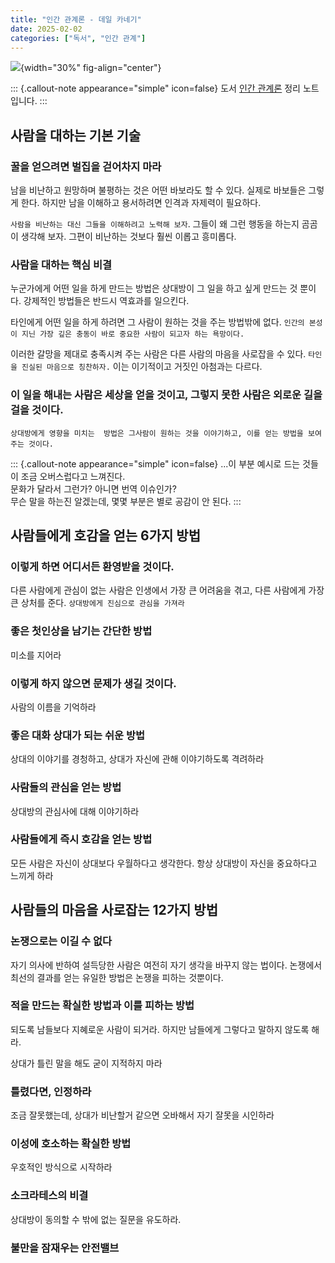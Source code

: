 ```yaml
---
title: "인간 관계론 - 데일 카네기"
date: 2025-02-02
categories: ["독서", "인간 관계"]
---
```


![](https://contents.kyobobook.co.kr/sih/fit-in/458x0/pdt/9791164459667.jpg){width="30%" fig-align="center"}

::: {.callout-note appearance="simple" icon=false}
도서 [인간 관계론](https://product.kyobobook.co.kr/detail/S000213900397) 정리 노트입니다.
:::

## 사람을 대하는 기본 기술

### 꿀을 얻으려면 벌집을 걷어차지 마라

남을 비난하고 원망하며 불평하는 것은 어떤 바보라도 할 수 있다. 실제로 바보들은 그렇게 한다.
하지만 남을 이해하고 용서하려면 인격과 자제력이 필요하다.

`사람을 비난하는 대신 그들을 이해하려고 노력해 보자`. 그들이 왜 그런 행동을 하는지 곰곰이 생각해 보자.
그편이 비난하는 것보다 훨씬 이롭고 흥미롭다.

### 사람을 대하는 핵심 비결

누군가에게 어떤 일을 하게 만드는 방법은 상대방이 그 일을 하고 싶게 만드는 것 뿐이다.
강제적인 방법들은 반드시 역효과를 일으킨다.

타인에게 어떤 일을 하게 하려면 그 사람이 원하는 것을 주는 방법밖에 없다.
`인간의 본성이 지닌 가장 깊은 충동이 바로 중요한 사람이 되고자 하는 욕망이다.`

이러한 갈망을 제대로 충족시켜 주는 사람은 다른 사람의 마음을 사로잡을 수 있다.
`타인을 진실된 마음으로 칭찬하자.` 이는 이기적이고 거짓인 아첨과는 다르다.

### 이 일을 해내는 사람은 세상을 얻을 것이고, 그렇지 못한 사람은 외로운 길을 걸을 것이다.

`상대방에게 영향을 미치는  방법은 그사람이 원하는 것을 이야기하고, 이를 얻는 방법을 보여 주는 것이다.`

::: {.callout-note appearance="simple" icon=false}
...이 부분 예시로 드는 것들이 조금 오버스럽다고 느껴진다.  
문화가 달라서 그런가? 아니면 번역 이슈인가?  
무슨 말을 하는진 알겠는데, 몇몇 부분은 별로 공감이 안 된다.
:::

## 사람들에게 호감을 얻는 6가지 방법

### 이렇게 하면 어디서든 환영받을 것이다.

다른 사람에게 관심이 없는 사람은 인생에서 가장 큰 어려움을 겪고, 다른 사람에게 가장 큰 상처를 준다.
`상대방에게 진심으로 관심을 가져라`

### 좋은 첫인상을 남기는 간단한 방법

미소를 지어라

### 이렇게 하지 않으면 문제가 생길 것이다.

사람의 이름을 기억하라

### 좋은 대화 상대가 되는 쉬운 방법

상대의 이야기를 경청하고, 상대가 자신에 관해 이야기하도록 격려하라

### 사람들의 관심을 얻는 방법

상대방의 관심사에 대해 이야기하라

### 사람들에게 즉시 호감을 얻는 방법

모든 사람은 자신이 상대보다 우월하다고 생각한다.
항상 상대방이 자신을 중요하다고 느끼게 하라

## 사람들의 마음을 사로잡는 12가지 방법

### 논쟁으로는 이길 수 없다

자기 의사에 반하여 설득당한 사람은 여전히 자기 생각을 바꾸지 않는 법이다.
논쟁에서 최선의 결과를 얻는 유일한 방법은 논쟁을 피하는 것뿐이다.

### 적을 만드는 확실한 방법과 이를 피하는 방법

되도록 남들보다 지혜로운 사람이 되거라. 하지만 남들에게 그렇다고 말하지 않도록 해라.

상대가 틀린 말을 해도 굳이 지적하지 마라

### 틀렸다면, 인정하라

조금 잘못했는데, 상대가 비난할거 같으면 오바해서 자기 잘못을 시인하라

### 이성에 호소하는 확실한 방법

우호적인 방식으로 시작하라

### 소크라테스의 비결

상대방이 동의할 수 밖에 없는 질문을 유도하라. 

### 불만을 잠재우는 안전밸브


